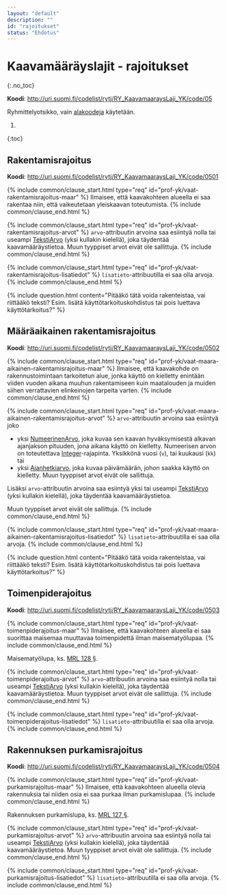 ```yaml
---
layout: "default"
description: ""
id: "rajoitukset"
status: "Ehdotus"
---
```

# Kaavamääräyslajit - rajoitukset
{:.no_toc}

**Koodi**: <http://uri.suomi.fi/codelist/rytj/RY_KaavamaaraysLaji_YK/code/05>

Ryhmittelyotsikko, vain [alakoodeja](../../looginenmalli/elinkaarisaannot.html#elinkaari-vaat-alakoodi-maar) käytetään.

1. 
{:toc}

## Rakentamisrajoitus
**Koodi**: <http://uri.suomi.fi/codelist/rytj/RY_KaavamaaraysLaji_YK/code/0501>

{% include common/clause_start.html type="req" id="prof-yk/vaat-rakentamisrajoitus-maar" %}
Ilmaisee, että kaavakohteen alueella ei saa rakentaa niin, että vaikeutetaan yleiskaavan toteutumista.
{% include common/clause_end.html %}

{% include common/clause_start.html type="req" id="prof-yk/vaat-rakentamisrajoitus-arvot" %}
```arvo```-attribuutin arvoina saa esiintyä nolla tai useampi [TekstiArvo](../../looginenmalli/dokumentaatio/#tekstiarvo) (yksi kullakin kielellä), joka täydentää kaavamääräystietoa.  Muun tyyppiset arvot eivät ole sallittuja.
{% include common/clause_end.html %}

{% include common/clause_start.html type="req" id="prof-yk/vaat-rakentamisrajoitus-lisatiedot" %}
```lisatieto```-attribuutilla ei saa olla arvoja.
{% include common/clause_end.html %}

{% include question.html content="Pitääkö tätä voida rakenteistaa, vai riittääkö teksti? Esim. lisätä käyttötarkoituskohdistus tai pois luettava käyttötarkoitus?" %}

## Määräaikainen rakentamisrajoitus
**Koodi**: <http://uri.suomi.fi/codelist/rytj/RY_KaavamaaraysLaji_YK/code/0502>

{% include common/clause_start.html type="req" id="prof-yk/vaat-maara-aikainen-rakentamisrajoitus-maar" %}
Ilmaisee, että kaavakohde on rakennustoimintaan tarkoitetun alue, jonka käyttö on kielletty enintään viiden vuoden aikana muuhun rakentamiseen kuin maatalouden ja muiden siihen verrattavien elinkeinojen tarpeita varten.
{% include common/clause_end.html %}

{% include common/clause_start.html type="req" id="prof-yk/vaat-maara-aikainen-rakentamisrajoitus-arvot" %}
```arvo```-attribuutin arvoina saa esiintyä joko
* yksi [NumeerinenArvo](../../looginenmalli/dokumentaatio/#numeerinenarvo), joka kuvaa sen kaavan hyväksymisestä alkavan ajanjakson pituuden, jona aikana käyttö on kielletty. Numeerisen arvon  on toteutettava [Integer](../../looginenmalli/dokumentaatio/#integer)-rajapinta. Yksikkönä vuosi (```v```), tai kuukausi (```kk```) tai
* yksi [Ajanhetkiarvo](../../looginenmalli/dokumentaatio/#ajanhetkiarvo), joka kuvaa päivämäärän, johon saakka käyttö on kielletty.
Muun tyyppiset arvot eivät ole sallittuja.

Lisäksi ```arvo```-attribuutin arvoina saa esiintyä yksi tai useampi [TekstiArvo](../../looginenmalli/dokumentaatio/#tekstiarvo) (yksi kullakin kielellä), joka täydentää kaavamääräystietoa.

Muun tyyppiset arvot eivät ole sallittuja.
{% include common/clause_end.html %}

{% include common/clause_start.html type="req" id="prof-yk/vaat-maara-aikainen-rakentamisrajoitus-lisatiedot" %}
```lisatieto```-attribuutilla ei saa olla arvoja.
{% include common/clause_end.html %}

{% include question.html content="Pitääkö tätä voida rakenteistaa, vai riittääkö teksti? Esim. lisätä käyttötarkoituskohdistus tai pois luettava käyttötarkoitus?" %}


## Toimenpiderajoitus
**Koodi**: <http://uri.suomi.fi/codelist/rytj/RY_KaavamaaraysLaji_YK/code/0503>

{% include common/clause_start.html type="req" id="prof-yk/vaat-toimenpiderajoitus-maar" %}
Ilmaisee, että kaavakohteen alueella ei saa suorittaa maisemaa muuttavaa toimenpidettä ilman maisematyölupaa.
{% include common/clause_end.html %}

Maisematyölupa, ks. [MRL 128 §](https://www.finlex.fi/fi/laki/ajantasa/1999/19990132#L18P128).

{% include common/clause_start.html type="req" id="prof-yk/vaat-toimenpiderajoitus-arvot" %}
```arvo```-attribuutin arvoina saa esiintyä nolla tai useampi [TekstiArvo](../../looginenmalli/dokumentaatio/#tekstiarvo) (yksi kullakin kielellä), joka täydentää kaavamääräystietoa.  Muun tyyppiset arvot eivät ole sallittuja.
{% include common/clause_end.html %}

{% include common/clause_start.html type="req" id="prof-yk/vaat-toimenpiderajoitus-lisatiedot" %}
```lisatieto```-attribuutilla ei saa olla arvoja.
{% include common/clause_end.html %}

## Rakennuksen purkamisrajoitus
**Koodi**: <http://uri.suomi.fi/codelist/rytj/RY_KaavamaaraysLaji_YK/code/0504>

{% include common/clause_start.html type="req" id="prof-yk/vaat-purkamisrajoitus-maar" %}
Ilmaisee, että kaavakohteen alueella olevia rakennuksia tai niiden osia ei saa purkaa ilman purkamislupaa.
{% include common/clause_end.html %}

Rakennuksen purkamislupa, ks. [MRL 127 §](https://www.finlex.fi/fi/laki/ajantasa/1999/19990132#L18P127).

{% include common/clause_start.html type="req" id="prof-yk/vaat-purkamisrajoitus-arvot" %}
```arvo```-attribuutin arvoina saa esiintyä nolla tai useampi [TekstiArvo](../../looginenmalli/dokumentaatio/#tekstiarvo) (yksi kullakin kielellä), joka täydentää kaavamääräystietoa.  Muun tyyppiset arvot eivät ole sallittuja.
{% include common/clause_end.html %}

{% include common/clause_start.html type="req" id="prof-yk/vaat-purkamisrajoitus-lisatiedot" %}
```lisatieto```-attribuutilla ei saa olla arvoja.
{% include common/clause_end.html %}